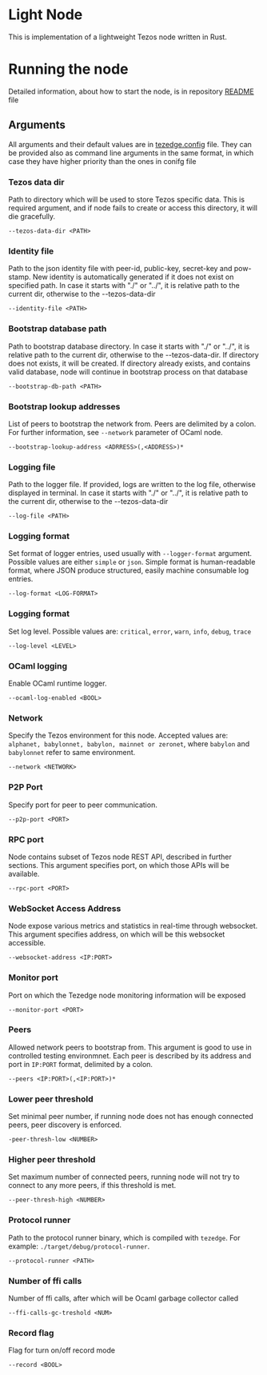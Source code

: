 Light Node
===========

This is implementation of a lightweight Tezos node written in Rust. 

# Running the node
Detailed information, about how to start the node, is in repository [README](../README.md) file 

## Arguments
All arguments and their default values are in [tezedge.config](./etc/tezedge/tezedge.config) file.
They can be provided also as command line arguments in the same format, in which case they have higher priority than the ones in conifg file


### Tezos data dir
Path to directory which will be used to store Tezos specific data. This is required argument, and if node fails to 
create or access this directory, it will die gracefully.

```
--tezos-data-dir <PATH>
```

### Identity file
Path to the json identity file with peer-id, public-key, secret-key and pow-stamp. 
New identity is automatically generated if it does not exist on specified path. 
In case it starts with "./" or "../", it is relative path to the current dir, otherwise to the --tezos-data-dir

```
--identity-file <PATH>
```

### Bootstrap database path
Path to bootstrap database directory. 
In case it starts with "./" or "../", it is relative path to the current dir, otherwise to the --tezos-data-dir. 
If directory does not exists, it will be created. If directory already exists, and 
contains valid database, node will continue in bootstrap process on that database

```
--bootstrap-db-path <PATH>
```

### Bootstrap lookup addresses
List of peers to bootstrap the network from. Peers are delimited by a colon. 
For further information, see `--network` parameter of OCaml node.

```
--bootstrap-lookup-address <ADRRESS>(,<ADDRESS>)*
```

### Logging file
Path to the logger file. If provided, logs are written to the log file, otherwise displayed in terminal. 
In case it starts with "./" or "../", it is relative path to the current dir, otherwise to the --tezos-data-dir
```
--log-file <PATH>
```

### Logging format
Set format of logger entries, used usually with `--logger-format` argument.
Possible values are either `simple` or `json`.
Simple format is human-readable format, where JSON produce structured, easily machine consumable log entries.

```
--log-format <LOG-FORMAT>
```

### Logging format
Set log level. Possible values are: `critical`, `error`, `warn`, `info`, `debug`, `trace`
```
--log-level <LEVEL>
```

### OCaml logging
Enable OCaml runtime logger.

```
--ocaml-log-enabled <BOOL>
```

### Network
Specify the Tezos environment for this node. Accepted values are: 
`alphanet, babylonnet, babylon, mainnet or zeronet`, where `babylon` and `babylonnet` refer to same environment.

```
--network <NETWORK>
```
### P2P Port
Specify port for peer to peer communication.

```
--p2p-port <PORT>
```

### RPC port
Node contains subset of Tezos node REST API, described in further sections. This argument specifies port, on which
those APIs will be available.

```
--rpc-port <PORT>
```

### WebSocket Access Address
Node expose various metrics and statistics in real-time through websocket. This argument specifies address, on which
will be this websocket accessible.

```
--websocket-address <IP:PORT>
```

### Monitor port
Port on which the Tezedge node monitoring information will be exposed
```
--monitor-port <PORT>
```

### Peers <optional>
Allowed network peers to bootstrap from. This argument is good to use in controlled testing environmnet.
Each peer is described by its address and port in `IP:PORT` format, delimited by a colon.

```
--peers <IP:PORT>(,<IP:PORT>)*
``` 

### Lower peer threshold
Set minimal peer number, if running node does not has enough connected peers, peer discovery is enforced.

```
-peer-thresh-low <NUMBER>
```

### Higher peer threshold
Set maximum number of connected peers, running node will not try to connect to any more peers, if this threshold is met.

```
--peer-thresh-high <NUMBER>
```

### Protocol runner
Path to the protocol runner binary, which is compiled with `tezedge`. 
For example: `./target/debug/protocol-runner`.

```
--protocol-runner <PATH>
```

### Number of ffi calls 
Number of ffi calls, after which will be Ocaml garbage collector called
```
--ffi-calls-gc-treshold <NUM>
```

### Record flag
Flag for turn on/off record mode
```
--record <BOOL>
```
